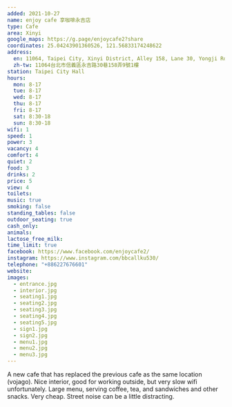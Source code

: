 ```yaml
---
added: 2021-10-27
name: enjoy cafe 享咖啡永吉店
type: Cafe
area: Xinyi
google_maps: https://g.page/enjoycafe2?share
coordinates: 25.04243901360526, 121.56833174248622
address:
  en: 11064, Taipei City, Xinyi District, Alley 158, Lane 30, Yongji Rd, 9號1樓
  zh-tw: 11064台北市信義區永吉路30巷158弄9號1樓
station: Taipei City Hall
hours:
  mon: 8-17
  tue: 8-17
  wed: 8-17
  thu: 8-17
  fri: 8-17
  sat: 8:30-18
  sun: 8:30-18
wifi: 1
speed: 1
power: 3
vacancy: 4
comfort: 4
quiet: 2
food: 3
drinks: 2
price: 5
view: 4
toilets: 
music: true
smoking: false
standing_tables: false
outdoor_seating: true
cash_only: 
animals: 
lactose_free_milk: 
time_limit: true
facebook: https://www.facebook.com/enjoycafe2/
instagram: https://www.instagram.com/bbcallku530/
telephone: "+886227676601"
website: 
images:
  - entrance.jpg
  - interior.jpg
  - seating1.jpg
  - seating2.jpg
  - seating3.jpg
  - seating4.jpg
  - seating5.jpg
  - sign1.jpg
  - sign2.jpg
  - menu1.jpg
  - menu2.jpg
  - menu3.jpg
---
```


A new cafe that has replaced the previous cafe as the same location (vojago). Nice interior, good for working outside, but very slow wifi unfortunately. Large menu, serving coffee, tea, and sandwiches and other snacks. Very cheap. Street noise can be a little distracting.
